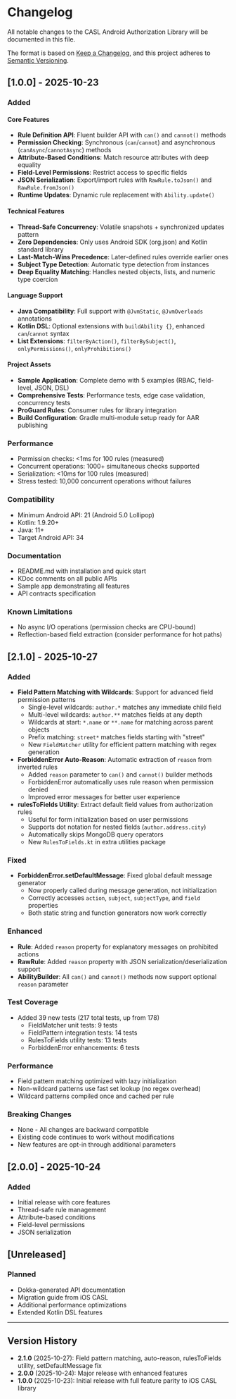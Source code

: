 # Changelog

All notable changes to the CASL Android Authorization Library will be documented in this file.

The format is based on [Keep a Changelog](https://keepachangelog.com/en/1.0.0/),
and this project adheres to [Semantic Versioning](https://semver.org/spec/v2.0.0.html).

## [1.0.0] - 2025-10-23

### Added

#### Core Features
- **Rule Definition API**: Fluent builder API with `can()` and `cannot()` methods
- **Permission Checking**: Synchronous (`can`/`cannot`) and asynchronous (`canAsync`/`cannotAsync`) methods
- **Attribute-Based Conditions**: Match resource attributes with deep equality
- **Field-Level Permissions**: Restrict access to specific fields
- **JSON Serialization**: Export/import rules with `RawRule.toJson()` and `RawRule.fromJson()`
- **Runtime Updates**: Dynamic rule replacement with `Ability.update()`

#### Technical Features
- **Thread-Safe Concurrency**: Volatile snapshots + synchronized updates pattern
- **Zero Dependencies**: Only uses Android SDK (org.json) and Kotlin standard library
- **Last-Match-Wins Precedence**: Later-defined rules override earlier ones
- **Subject Type Detection**: Automatic type detection from instances
- **Deep Equality Matching**: Handles nested objects, lists, and numeric type coercion

#### Language Support
- **Java Compatibility**: Full support with `@JvmStatic`, `@JvmOverloads` annotations
- **Kotlin DSL**: Optional extensions with `buildAbility {}`, enhanced `can`/`cannot` syntax
- **List Extensions**: `filterByAction()`, `filterBySubject()`, `onlyPermissions()`, `onlyProhibitions()`

#### Project Assets
- **Sample Application**: Complete demo with 5 examples (RBAC, field-level, JSON, DSL)
- **Comprehensive Tests**: Performance tests, edge case validation, concurrency tests
- **ProGuard Rules**: Consumer rules for library integration
- **Build Configuration**: Gradle multi-module setup ready for AAR publishing

### Performance
- Permission checks: <1ms for 100 rules (measured)
- Concurrent operations: 1000+ simultaneous checks supported
- Serialization: <10ms for 100 rules (measured)
- Stress tested: 10,000 concurrent operations without failures

### Compatibility
- Minimum Android API: 21 (Android 5.0 Lollipop)
- Kotlin: 1.9.20+
- Java: 11+
- Target Android API: 34

### Documentation
- README.md with installation and quick start
- KDoc comments on all public APIs
- Sample app demonstrating all features
- API contracts specification

### Known Limitations
- No async I/O operations (permission checks are CPU-bound)
- Reflection-based field extraction (consider performance for hot paths)

## [2.1.0] - 2025-10-27

### Added
- **Field Pattern Matching with Wildcards**: Support for advanced field permission patterns
  - Single-level wildcards: `author.*` matches any immediate child field
  - Multi-level wildcards: `author.**` matches fields at any depth
  - Wildcards at start: `*.name` or `**.name` for matching across parent objects
  - Prefix matching: `street*` matches fields starting with "street"
  - New `FieldMatcher` utility for efficient pattern matching with regex generation
- **ForbiddenError Auto-Reason**: Automatic extraction of `reason` from inverted rules
  - Added `reason` parameter to `can()` and `cannot()` builder methods
  - ForbiddenError automatically uses rule reason when permission denied
  - Improved error messages for better user experience
- **rulesToFields Utility**: Extract default field values from authorization rules
  - Useful for form initialization based on user permissions
  - Supports dot notation for nested fields (`author.address.city`)
  - Automatically skips MongoDB query operators
  - New `RulesToFields.kt` in extra utilities package

### Fixed
- **ForbiddenError.setDefaultMessage**: Fixed global default message generator
  - Now properly called during message generation, not initialization
  - Correctly accesses `action`, `subject`, `subjectType`, and `field` properties
  - Both static string and function generators now work correctly

### Enhanced
- **Rule**: Added `reason` property for explanatory messages on prohibited actions
- **RawRule**: Added `reason` property with JSON serialization/deserialization support
- **AbilityBuilder**: All `can()` and `cannot()` methods now support optional `reason` parameter

### Test Coverage
- Added 39 new tests (217 total tests, up from 178)
  - FieldMatcher unit tests: 9 tests
  - FieldPattern integration tests: 14 tests
  - RulesToFields utility tests: 13 tests
  - ForbiddenError enhancements: 6 tests

### Performance
- Field pattern matching optimized with lazy initialization
- Non-wildcard patterns use fast set lookup (no regex overhead)
- Wildcard patterns compiled once and cached per rule

### Breaking Changes
- None - All changes are backward compatible
- Existing code continues to work without modifications
- New features are opt-in through additional parameters

## [2.0.0] - 2025-10-24

### Added
- Initial release with core features
- Thread-safe rule management
- Attribute-based conditions
- Field-level permissions
- JSON serialization

## [Unreleased]

### Planned
- Dokka-generated API documentation
- Migration guide from iOS CASL
- Additional performance optimizations
- Extended Kotlin DSL features

---

## Version History

- **2.1.0** (2025-10-27): Field pattern matching, auto-reason, rulesToFields utility, setDefaultMessage fix
- **2.0.0** (2025-10-24): Major release with enhanced features
- **1.0.0** (2025-10-23): Initial release with full feature parity to iOS CASL library
